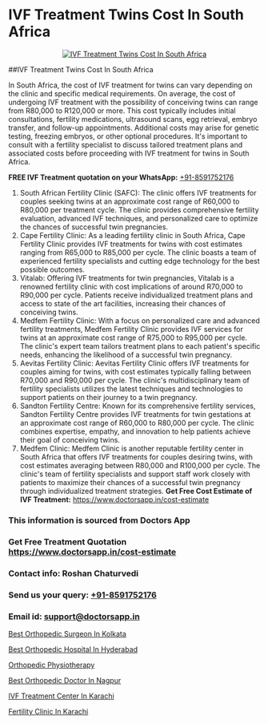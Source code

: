 # IVF Treatment Twins Cost In South Africa

<p align="center">
  <a href="https://doctorsapp.in/treatment/ivf-treatment">
    <img src="https://doctorsapp.co.in/uploads/treatment_image/ICSI.jpg" alt="IVF Treatment Twins Cost In South Africa">
  </a>
</p>
##IVF Treatment Twins Cost In South Africa

In South Africa, the cost of IVF treatment for twins can vary depending on the clinic and specific medical requirements. On average, the cost of undergoing IVF treatment with the possibility of conceiving twins can range from R80,000 to R120,000 or more. This cost typically includes initial consultations, fertility medications, ultrasound scans, egg retrieval, embryo transfer, and follow-up appointments. Additional costs may arise for genetic testing, freezing embryos, or other optional procedures. It's important to consult with a fertility specialist to discuss tailored treatment plans and associated costs before proceeding with IVF treatment for twins in South Africa.

**FREE IVF Treatment quotation on your WhatsApp:**  [+91-8591752176](https://api.whatsapp.com/send?phone=8591752176)

1) South African Fertility Clinic (SAFC): The clinic offers IVF treatments for couples seeking twins at an approximate cost range of R60,000 to R80,000 per treatment cycle. The clinic provides comprehensive fertility evaluation, advanced IVF techniques, and personalized care to optimize the chances of successful twin pregnancies.
2) Cape Fertility Clinic: As a leading fertility clinic in South Africa, Cape Fertility Clinic provides IVF treatments for twins with cost estimates ranging from R65,000 to R85,000 per cycle. The clinic boasts a team of experienced fertility specialists and cutting edge technology for the best possible outcomes.
3) Vitalab: Offering IVF treatments for twin pregnancies, Vitalab is a renowned fertility clinic with cost implications of around R70,000 to R90,000 per cycle. Patients receive individualized treatment plans and access to state of the art facilities, increasing their chances of conceiving twins.
4) Medfem Fertility Clinic: With a focus on personalized care and advanced fertility treatments, Medfem Fertility Clinic provides IVF services for twins at an approximate cost range of R75,000 to R95,000 per cycle. The clinic's expert team tailors treatment plans to each patient's specific needs, enhancing the likelihood of a successful twin pregnancy.
5) Aevitas Fertility Clinic: Aevitas Fertility Clinic offers IVF treatments for couples aiming for twins, with cost estimates typically falling between R70,000 and R90,000 per cycle. The clinic's multidisciplinary team of fertility specialists utilizes the latest techniques and technologies to support patients on their journey to a twin pregnancy.
6) Sandton Fertility Centre: Known for its comprehensive fertility services, Sandton Fertility Centre provides IVF treatments for twin gestations at an approximate cost range of R60,000 to R80,000 per cycle. The clinic combines expertise, empathy, and innovation to help patients achieve their goal of conceiving twins.
7) Medfem Clinic: Medfem Clinic is another reputable fertility center in South Africa that offers IVF treatments for couples desiring twins, with cost estimates averaging between R80,000 and R100,000 per cycle. The clinic's team of fertility specialists and support staff work closely with patients to maximize their chances of a successful twin pregnancy through individualized treatment strategies.
**Get Free Cost Estimate of IVF Treatment:** https://www.doctorsapp.in/cost-estimate

### This information is sourced from Doctors App 
### Get Free Treatment Quotation https://www.doctorsapp.in/cost-estimate
### Contact info: Roshan Chaturvedi 
### Send us your query: [+91-8591752176](https://api.whatsapp.com/send?phone=8591752176) 
### Email id: support@doctorsapp.in

[Best Orthopedic Surgeon In Kolkata](https://www.linkedin.com/pulse/best-orthopedic-surgeon-kolkata-doctorsapp-united-arab-emirates-3hpee?trackingId=vSg%2BrcX2M2Pe9M%2FOBjvCOg%3D%3D&lipi=urn%3Ali%3Apage%3Ad_flagship3_company_admin%3BSXrbBuk4SwWZ8nIcZ2zSvw%3D%3D)

[Best Orthopedic Hospital In Hyderabad](https://www.linkedin.com/pulse/best-orthopedic-hospital-hyderabad-doctorsappin-wmkyc?trackingId=DKGRn5j9owbRRcrKSujShA%3D%3D&lipi=urn%3Ali%3Apage%3Ad_flagship3_company_admin%3BcTUR6naWQkWjeA%2BR15noZQ%3D%3D)

[Orthopedic Physiotherapy](https://medium.com/@vimalrana22/orthopedic-physiotherapy-591046fcb03b)

[Best Orthopedic Doctor In Nagpur](https://medium.com/@vimalrana22/best-orthopedic-doctor-in-nagpur-828a7e80d2f9)

[IVF Treatment Center In Karachi](https://doctors-apps.github.io/doctorsapp/ivf-treatment-center-in-karachi)

[Fertility Clinic In Karachi](https://doctors-apps.github.io/doctorsapp/fertility-clinic-in-karachi)


